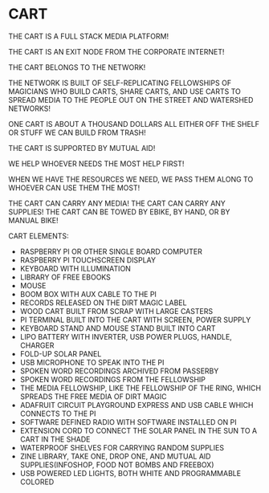 # CART

THE CART IS A FULL STACK MEDIA PLATFORM!  

THE CART IS AN EXIT NODE FROM THE CORPORATE INTERNET!

THE CART BELONGS TO THE NETWORK!

THE NETWORK IS BUILT OF SELF-REPLICATING FELLOWSHIPS OF MAGICIANS WHO BUILD CARTS, SHARE CARTS, AND USE CARTS TO SPREAD MEDIA TO THE PEOPLE OUT ON THE STREET AND WATERSHED NETWORKS!

ONE CART IS ABOUT A THOUSAND DOLLARS ALL EITHER OFF THE SHELF OR STUFF WE CAN BUILD FROM TRASH!

THE CART IS SUPPORTED BY MUTUAL AID!  

WE HELP WHOEVER NEEDS THE MOST HELP FIRST!

WHEN WE HAVE THE RESOURCES WE NEED, WE PASS THEM ALONG TO WHOEVER CAN USE THEM THE MOST!

THE CART CAN CARRY ANY MEDIA!
THE CART CAN CARRY ANY SUPPLIES!
THE CART CAN BE TOWED BY EBIKE, BY HAND, OR BY MANUAL BIKE!


CART ELEMENTS:

 - RASPBERRY PI OR OTHER SINGLE BOARD COMPUTER
 - RASPBERRY PI TOUCHSCREEN DISPLAY
 - KEYBOARD WITH ILLUMINATION
 - LIBRARY OF FREE EBOOKS
 - MOUSE
 - BOOM BOX WITH AUX CABLE TO THE PI
 - RECORDS RELEASED ON THE DIRT MAGIC LABEL
 - WOOD CART BUILT FROM SCRAP WITH LARGE CASTERS
 - PI TERMINAL BUILT INTO THE CART WITH SCREEN, POWER SUPPLY
 - KEYBOARD STAND AND MOUSE STAND BUILT INTO CART
 - LIPO BATTERY WITH INVERTER, USB POWER PLUGS, HANDLE, CHARGER
 - FOLD-UP SOLAR PANEL
 - USB MICROPHONE TO SPEAK INTO THE PI
 - SPOKEN WORD RECORDINGS ARCHIVED FROM PASSERBY
 - SPOKEN WORD RECORDINGS FROM THE FELLOWSHIP
 - THE MEDIA FELLOWSHIP, LIKE THE FELLOWSHIP OF THE RING, WHICH SPREADS THE FREE MEDIA OF DIRT MAGIC
 - ADAFRUIT CIRCUIT PLAYGROUND EXPRESS AND USB CABLE WHICH CONNECTS TO THE PI
 - SOFTWARE DEFINED RADIO WITH SOFTWARE INSTALLED ON PI
 - EXTENSION CORD TO CONNECT THE SOLAR PANEL IN THE SUN TO A CART IN THE SHADE
 - WATERPROOF SHELVES FOR CARRYING RANDOM SUPPLIES 
 - ZINE LIBRARY, TAKE ONE, DROP ONE, AND MUTUAL AID SUPPLIES(INFOSHOP, FOOD NOT BOMBS AND FREEBOX)
 - USB POWERED LED LIGHTS, BOTH WHITE AND PROGRAMMABLE COLORED












